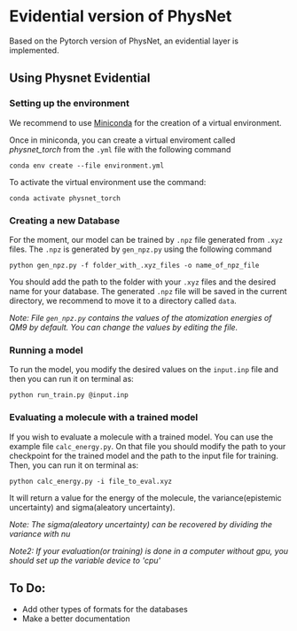 # Evidential version of PhysNet
Based on the Pytorch version of PhysNet, an evidential layer is implemented. 

## Using Physnet Evidential
### Setting up the environment

We recommend to use [ Miniconda](https://docs.conda.io/projects/conda/en/latest/user-guide/install/download.html) for the creation of a virtual environment. 

Once in miniconda, you can create a virtual enviroment called *physnet_torch* from the `.yml` file with the following command

``` 
conda env create --file environment.yml
```
 
To activate the virtual environment use the command:

```
conda activate physnet_torch
```

### Creating a new Database

For the moment, our model can be trained by `.npz` file generated from `.xyz` files. The `.npz` is generated by `gen_npz.py` using the following command

```
python gen_npz.py -f folder_with_.xyz_files -o name_of_npz_file
```
You should add the path to the folder with your `.xyz` files and the desired name for your database. 
The generated `.npz` file will be saved in the current directory, we recommend to move it to a directory called `data`.

*Note: File `gen_npz.py` contains the values of the atomization energies of QM9 by default. You can change the values by editing the file.*


### Running a model

To run the model, you modify the desired values on the `input.inp` file and then you can run it on terminal as:

```
python run_train.py @input.inp
```

### Evaluating a molecule with a trained model

If you wish to evaluate a molecule with a trained model. You can use the example file `calc_energy.py`. On that file you should modify the path to your checkpoint for the trained model and the path to the input file for training. Then, you can run it on terminal as:

```
python calc_energy.py -i file_to_eval.xyz
```
It will return a value for the energy of the molecule, the variance(epistemic uncertainty) and sigma(aleatory uncertainty).

*Note: The sigma(aleatory uncertainty) can be recovered by dividing the variance with nu*

*Note2: If your evaluation(or training) is done in a computer without gpu, you should set up the variable device to 'cpu'*

## To Do:

- Add other types of formats for the databases
- Make a better documentation

